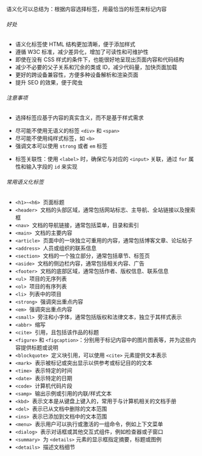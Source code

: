 语义化可以总结为：根据内容选择标签，用最恰当的标签来标记内容

###### 好处

- 语义化标签使 HTML 结构更加清晰，便于添加样式
- 遵循 W3C 标准，减少差异化，增加了可读性和可维护性
- 即使在没有 CSS 样式的条件下，也能很好地呈现出页面内容和代码结构
- 减少不必要的父子关系和冗余的类或 ID，减少代码量，加快页面加载
- 更好的跨设备兼容性，方便多种设备解析和渲染页面
- 提升 SEO 的效果，便于爬虫

###### 注意事项

* 选择标签应基于内容的真实含义，而不是基于样式需求
- 尽可能不使用无语义的标签 `<div>` 和 `<span>`
- 尽可能不使用纯样式标签，如 `<b>` 
- 强调文本可以使用 `strong` 或者 `em` 标签
* 标签关联性：使用 `<label>` 时，确保它与对应的 `<input>` 关联，通过 `for` 属性和输入字段的 `id` 来实现

###### 常用语义化标签

- `<h1>~<h6>`  页面标题
- `<header>`  文档的头部区域，通常包括网站标志、主导航、全站链接以及搜索框
- `<nav>`  文档的导航链接，通常包括菜单，目录和索引
- `<main>`  文档的主要内容
- `<article>`  页面中的一块独立可重用的内容，通常包括博客文章、论坛帖子
- `<address>`  人员或组织的联系信息
- `<section>`  文档的一个独立部分，通常包括章节、标签页
- `<aside>`  文档的侧边栏内容，通常包括相关内容、广告
- `<footer>`  文档的底部区域，通常包括作者、版权信息、联系信息
- `<ul>`  项目的无序列表
- `<ol>`  项目的有序列表
- `<li>`  列表中的项目
- `<strong>`  强调突出重点内容
- `<em>`  强调突出重点内容
- `<small>`  旁注和小字体，通常包括版权和法律文本，独立于其样式表示
- `<abbr>`  缩写
- `<cite>`  引用，且包括该作品的标题
- `<figure>` 和 `<figcaption>`：分别用于标记内容中的图片图表等，并为这些内容提供标题或说明
- `<blockquote>`  定义块引用，可以使用 `<cite>` 元素提供文本表示
- `<mark>`  表示被标记或突出显示以供参考或标记目的的文本
- `<time>`  表示特定的时间
- `<date>`  表示特定的日期
- `<code>`  计算机代码片段
- `<samp>`  输出示例或引用的内联/样式文本
- `<kbd>`  表示文本是从键盘上键入的，常用于与计算机相关的文档手册
- `<del>`  表示已从文档中删除的文本范围
- `<ins>`  表示已添加到文档中的文本范围
- `<menu>`  表示用户可以执行或激活的一组命令，例如上下文菜单
- `<dialog>`  表示对话框或其他交互式组件，例如检查器或子窗口
- `<summary>`  为 `<details>` 元素的显示框指定摘要，标题或图例
- `<details>`  描述文档细节
